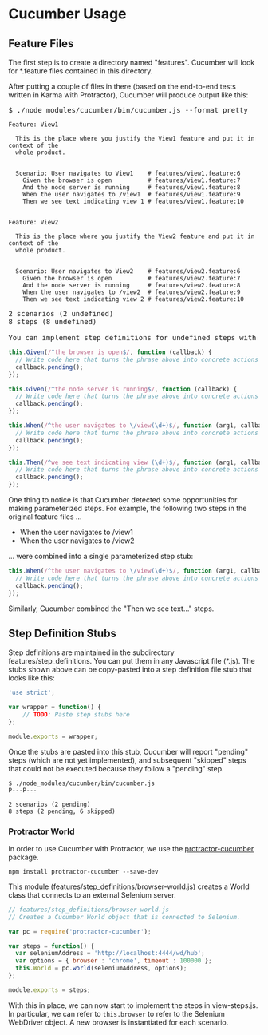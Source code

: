 Cucumber Usage
==============

## Feature Files

The first step is to create a directory named "features".  Cucumber will look for
*.feature files contained in this directory.

After putting a couple of files in there (based on the end-to-end tests written in
Karma with Protractor), Cucumber will produce output like this:

<pre>
$ ./node_modules/cucumber/bin/cucumber.js --format pretty
</pre>
```gherkin
Feature: View1

  This is the place where you justify the View1 feature and put it in context of the
  whole product.


  Scenario: User navigates to View1    # features/view1.feature:6
    Given the browser is open          # features/view1.feature:7
    And the node server is running     # features/view1.feature:8
    When the user navigates to /view1  # features/view1.feature:9
    Then we see text indicating view 1 # features/view1.feature:10


Feature: View2

  This is the place where you justify the View2 feature and put it in context of the
  whole product.


  Scenario: User navigates to View2    # features/view2.feature:6
    Given the browser is open          # features/view2.feature:7
    And the node server is running     # features/view2.feature:8
    When the user navigates to /view2  # features/view2.feature:9
    Then we see text indicating view 2 # features/view2.feature:10
```
<pre>
2 scenarios (2 undefined)
8 steps (8 undefined)

You can implement step definitions for undefined steps with these snippets:
</pre>
```js
this.Given(/^the browser is open$/, function (callback) {
  // Write code here that turns the phrase above into concrete actions
  callback.pending();
});

this.Given(/^the node server is running$/, function (callback) {
  // Write code here that turns the phrase above into concrete actions
  callback.pending();
});

this.When(/^the user navigates to \/view(\d+)$/, function (arg1, callback) {
  // Write code here that turns the phrase above into concrete actions
  callback.pending();
});

this.Then(/^we see text indicating view (\d+)$/, function (arg1, callback) {
  // Write code here that turns the phrase above into concrete actions
  callback.pending();
});
```

One thing to notice is that Cucumber detected some opportunities for making
parameterized steps.  For example, the following two steps in the original feature
files ...

* When the user navigates to /view1
* When the user navigates to /view2

... were combined into a single parameterized step stub:

```js
this.When(/^the user navigates to \/view(\d+)$/, function (arg1, callback) {
  // Write code here that turns the phrase above into concrete actions
  callback.pending();
});
```

Similarly, Cucumber combined the "Then we see text..." steps.

## Step Definition Stubs

Step definitions are maintained in the subdirectory features/step_definitions.  You
can put them in any Javascript file (*.js).  The stubs shown above can be
copy-pasted into a step definition file stub that looks like this:

```js
'use strict';

var wrapper = function() {
    // TODO: Paste step stubs here
};

module.exports = wrapper;
```

Once the stubs are pasted into this stub, Cucumber will report "pending" steps
(which are not yet implemented), and subsequent "skipped" steps that could not be
executed because they follow a "pending" step.

```
$ ./node_modules/cucumber/bin/cucumber.js
P---P---

2 scenarios (2 pending)
8 steps (2 pending, 6 skipped)
```

### Protractor World

In order to use Cucumber with Protractor, we use the
[protractor-cucumber](https://github.com/andrewkeig/protractor-cucumber) package.

```
npm install protractor-cucumber --save-dev
```

This module (features/step_definitions/browser-world.js) creates a World class that
connects to an external Selenium server.

```js
// features/step_definitions/browser-world.js
// Creates a Cucumber World object that is connected to Selenium.

var pc = require('protractor-cucumber');

var steps = function() {
  var seleniumAddress = 'http://localhost:4444/wd/hub';
  var options = { browser : 'chrome', timeout : 100000 };
  this.World = pc.world(seleniumAddress, options);
};

module.exports = steps;
```

With this in place, we can now start to implement the steps in view-steps.js.  In
particular, we can refer to `this.browser` to refer to the Selenium WebDriver
object.  A new browser is instantiated for each scenario.
